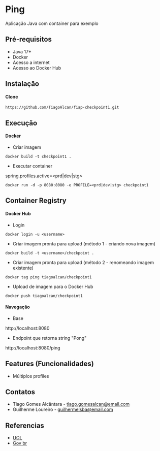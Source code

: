# Ping

Aplicação Java com container para exemplo

## Pré-requisitos

- Java 17+
- Docker 
- Acesso a internet
- Acesso ao Docker Hub

## Instalação

#### Clone

```
https://github.com/TiagoAlcan/fiap-checkpoint1.git
```

## Execução


#### Docker

* Criar imagem

```
docker build -t checkpoint1 .
```

* Executar container

spring.profiles.active=<prd|dev|stg>

```
docker run -d -p 8080:8080 -e PROFILE=<prd|dev|stg> checkpoint1
```

## Container Registry


#### Docker Hub

* Login

```
docker login -u <username>
```

* Criar imagem pronta para upload (método 1 - criando nova imagem)


```
docker build -t <username>/checkpoint .
```


* Criar imagem pronta para upload (método 2 - renomeando imagem existente)


```
docker tag ping tiagoalcan/checkpoint1
```


* Upload de imagem para o Docker Hub


```
docker push tiagoalcan/checkpoint1 
```



#### Navegação

- Base

http://localhost:8080

- Endpoint que retorna string "Pong"

http://localhost:8080/ping 


## Features (Funcionalidades)

- Múltiplos profiles

## Contatos

- Tiago Gomes Alcântara - tiago.gomesalcan@email.com
- Guilherme Loureiro - guilhermelsba@email.com

## Referencias

 - [UOL](https://www.uol.com.br/)
 - [Gov br](https://www.gov.br/)